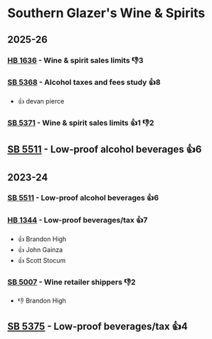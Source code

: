 # Southern Glazer's Wine & Spirits
## 2025-26

### [HB 1636](/bill/2025-26/hb/1636/) - Wine & spirit sales limits  👎3 

### [SB 5368](/bill/2025-26/sb/5368/) - Alcohol taxes and fees study 👍8  
* 👍 devan pierce

### [SB 5371](/bill/2025-26/sb/5371/) - Wine & spirit sales limits 👍1 👎2 

## [SB 5511](/bill/2025-26/sb/5511/) - Low-proof alcohol beverages 👍6  

## 2023-24

### [SB 5511](/bill/2023-24/sb/5511/) - Low-proof alcohol beverages 👍6  

### [HB 1344](/bill/2023-24/hb/1344/) - Low-proof beverages/tax 👍7  
* 👍 Brandon High
* 👍 John Gainza
* 👍 Scott Stocum

### [SB 5007](/bill/2023-24/sb/5007/) - Wine retailer shippers  👎2 
* 👎 Brandon High

## [SB 5375](/bill/2023-24/sb/5375/) - Low-proof beverages/tax 👍4  
